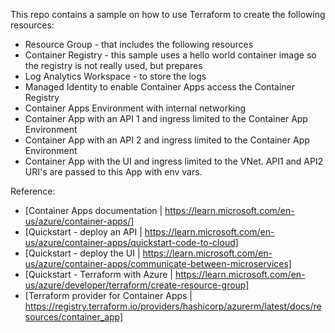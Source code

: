 
This repo contains a sample on how to use Terraform to create the following resources:
* Resource Group - that includes the following resources
* Container Registry - this sample uses a hello world container image so the registry is not really used, but prepares 
* Log Analytics Workspace - to store the logs
* Managed Identity to enable Container Apps access the Container Registry
* Container Apps Environment with internal networking
* Container App with an API 1 and ingress limited to the Container App Environment
* Container App with an API 2 and ingress limited to the Container App Environment
* Container App with the UI and ingress limited to the VNet. API1 and API2 URI's are passed to this App with env vars.

Reference:
* [Container Apps documentation | https://learn.microsoft.com/en-us/azure/container-apps/]
* [Quickstart - deploy an API | https://learn.microsoft.com/en-us/azure/container-apps/quickstart-code-to-cloud]
* [Quickstart - deploy the UI | https://learn.microsoft.com/en-us/azure/container-apps/communicate-between-microservices]
* [Quickstart - Terraform with Azure | https://learn.microsoft.com/en-us/azure/developer/terraform/create-resource-group]
* [Terraform provider for Container Apps | https://registry.terraform.io/providers/hashicorp/azurerm/latest/docs/resources/container_app]


